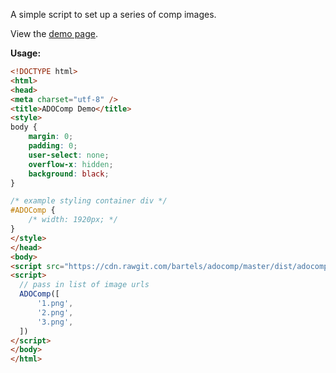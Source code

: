 
A simple script to set up a series of comp images.

View the [demo page](https://cdn.rawgit.com/bartels/adocomp/master/demo/).

**Usage:**  

```html
<!DOCTYPE html>
<html>
<head>
<meta charset="utf-8" />
<title>ADOComp Demo</title>
<style>
body {
    margin: 0;
    padding: 0;
    user-select: none;
    overflow-x: hidden;
    background: black;
}

/* example styling container div */
#ADOComp {
    /* width: 1920px; */
}
</style>
</head>
<body>
<script src="https://cdn.rawgit.com/bartels/adocomp/master/dist/adocomp.min.js" type="text/javascript"></script>
<script>
  // pass in list of image urls
  ADOComp([
      '1.png',
      '2.png',
      '3.png',
  ])
</script>
</body>
</html>
```
